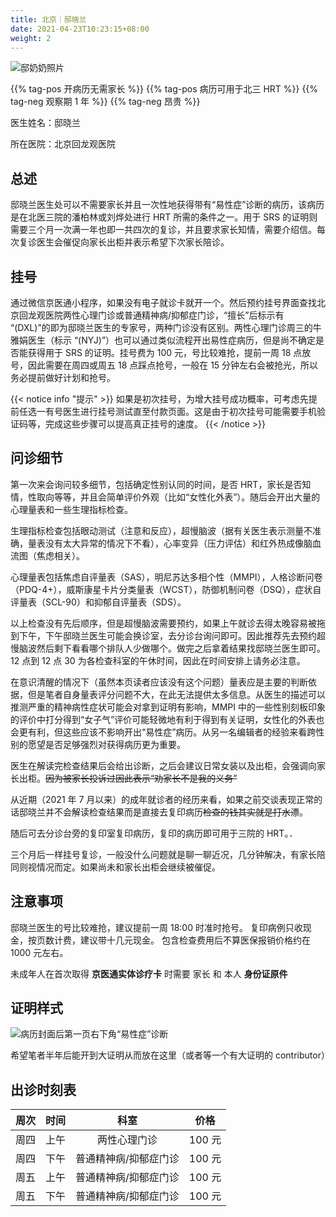 ```yaml
---
title: 北京｜邸晓兰
date: 2021-04-23T10:23:15+08:00
weight: 2
---
```


![邸奶奶照片](images/doctor/di-xiaolan.jpg)

{{% tag-pos 开病历无需家长 %}}
{{% tag-pos 病历可用于北三 HRT %}}
{{% tag-neg 观察期 1 年 %}}
{{% tag-neg 昂贵 %}}

医生姓名：邸晓兰

所在医院：北京回龙观医院

## 总述

邸晓兰医生处可以不需要家长并且一次性地获得带有“易性症”诊断的病历，该病历是在北医三院的潘柏林或刘烨处进行 HRT 所需的条件之一。用于 SRS 的证明则需要三个月一次满一年也即一共四次的复诊，并且要求家长知情，需要介绍信。每次复诊医生会催促向家长出柜并表示希望下次家长陪诊。

## 挂号

通过微信京医通小程序，如果没有电子就诊卡就开一个。然后预约挂号界面查找北京回龙观医院两性心理门诊或普通精神病/抑郁症门诊，“擅长”后标示有 “(DXL)”的即为邸晓兰医生的专家号，两种门诊没有区别。两性心理门诊周三的牛雅娟医生（标示 “(NYJ)”）也可以通过类似流程开出易性症病历，但是尚不确定是否能获得用于 SRS 的证明。挂号费为 100 元，号比较难抢，提前一周 18 点放号，因此需要在周四或周五 18 点踩点抢号，一般在 15 分钟左右会被抢光，所以务必提前做好计划和抢号。

{{< notice info "提示" >}}
如果是初次挂号，为增大挂号成功概率，可考虑先提前任选一有号医生进行挂号测试直至付款页面。这是由于初次挂号可能需要手机验证码等，完成这些步骤可以提高真正挂号的速度。
{{< /notice >}}

## 问诊细节

第一次来会询问较多细节，包括确定性别认同的时间，是否 HRT，家长是否知情，性取向等等，并且会简单评价外观（比如“女性化外表”）。随后会开出大量的心理量表和一些生理指标检查。

生理指标检查包括眼动测试（注意和反应），超慢脑波（据有关医生表示测量不准确，量表没有太大异常的情况下不看），心率变异（压力评估）和红外热成像脑血流图（焦虑相关）。

心理量表包括焦虑自评量表（SAS），明尼苏达多相个性（MMPI），人格诊断问卷（PDQ-4+），威斯康星卡片分类量表（WCST），防御机制问卷（DSQ），症状自评量表（SCL-90）和抑郁自评量表（SDS）。

以上检查没有先后顺序，但是超慢脑波需要预约，如果上午就诊去得太晚容易被拖到下午，下午邸晓兰医生可能会换诊室，去分诊台询问即可。因此推荐先去预约超慢脑波然后剩下看看哪个排队人少做哪个。做完之后拿着结果找邸晓兰医生即可。12 点到 12 点 30 为各检查科室的午休时间，因此在时间安排上请务必注意。

在意识清醒的情况下（虽然本页读者应该没有这个问题）量表应是主要的判断依据，但是笔者自身量表评分问题不大，在此无法提供太多信息。从医生的描述可以推测严重的精神病性症状可能会对拿到证明有影响，MMPI 中的一些性别刻板印象的评价中打分得到“女子气”评价可能轻微地有利于得到有关证明，女性化的外表也会更有利，但这些应该不影响开出“易性症”病历。从另一名编辑者的经验来看跨性别的愿望是否足够强烈对获得病历更为重要。

医生在解读完检查结果后会给出诊断，之后会建议日常女装以及出柜，会强调向家长出柜。~~因为被家长投诉过因此表示“劝家长不是我的义务”~~

从近期（2021 年 7 月以来）的成年就诊者的经历来看，如果之前交谈表现正常的话邸晓兰并不会解读检查结果而是直接去复印病历~~检查的钱其实就是打水漂~~。

随后可去分诊台旁的复印室复印病历，复印的病历即可用于三院的 HRT。．

三个月后一样挂号复诊，一般没什么问题就是聊一聊近况，几分钟解决，有家长陪同则视情况而定。如果尚未和家长出柜会继续被催促。

## 注意事项

邸晓兰医生的号比较难抢，建议提前一周 18:00 时准时抢号。
复印病例只收现金，按页数计费，建议带十几元现金。
包含检查费用后不算医保报销价格约在 1000 元左右。

未成年人在首次取得 **京医通实体诊疗卡** 时需要 家长 和 本人 **身份证原件**

## 证明样式

![病历封面后第一页右下角“易性症”诊断](/images/doctor/di-xiaolan-zm.jpg)

希望笔者半年后能开到大证明从而放在这里（或者等一个有大证明的 contributor）

## 出诊时刻表

| 周次 | 时间 | 科室 | 价格 |
| :---: | :---: | :---: | :---: |
| 周四 | 上午 | 两性心理门诊 | 100 元 |
| 周四 | 下午 | 普通精神病/抑郁症门诊 | 100 元 |
| 周五 | 上午 | 普通精神病/抑郁症门诊 | 100 元 |
| 周五 | 下午 | 普通精神病/抑郁症门诊 | 100 元 |
